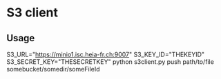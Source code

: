 # S3 client
## Usage
S3_URL="https://minio1.isc.heia-fr.ch:9007" S3_KEY_ID="THEKEYID" S3_SECRET_KEY="THESECRETKEY" python s3client.py push path/to/file somebucket/somedir/someFileId
